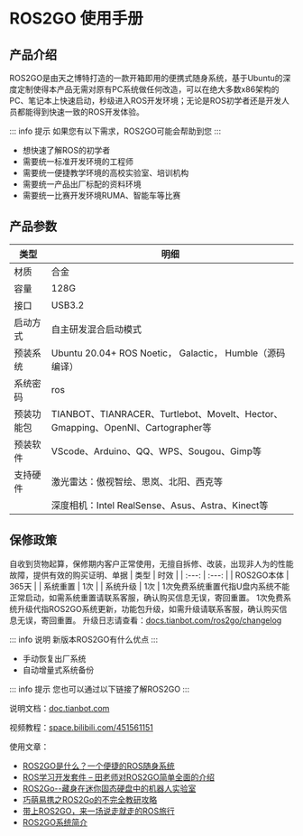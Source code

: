 # ROS2GO 使用手册

## 产品介绍
ROS2GO是由天之博特打造的一款开箱即用的便携式随身系统，基于Ubuntu的深度定制使得本产品无需对原有PC系统做任何改造，可以在绝大多数x86架构的PC、笔记本上快速启动，秒级进入ROS开发环境；无论是ROS初学者还是开发人员都能得到快速一致的ROS开发体验。

::: info 提示
如果您有以下需求，ROS2GO可能会帮助到您
:::

- 想快速了解ROS的初学者
- 需要统一标准开发环境的工程师
- 需要统一便捷教学环境的高校实验室、培训机构
- 需要统一产品出厂标配的资料环境
- 需要统一比赛开发环境RUMA、智能车等比赛

## 产品参数
| 类型 | 明细 |
| --- | --- |
| 材质 | 合金 |
| 容量 | 128G |
| 接口 | USB3.2 |
| 启动方式 | 自主研发混合启动模式 |
| 预装系统 | Ubuntu 20.04+ ROS Noetic， Galactic， Humble（源码编译） |
| 系统密码  |   ros |
| 预装功能包 | TIANBOT、TIANRACER、Turtlebot、Movelt、Hector、Gmapping、OpenNI、Cartographer等 |
| 预装软件 | VScode、Arduino、QQ、WPS、Sougou、Gimp等 |
| 支持硬件 | 激光雷达：傲视智绘、思岚、北阳、西克等 |
|  | 深度相机：Intel RealSense、Asus、Astra、Kinect等 |


## 保修政策
自收到货物起算，保修期内客户正常使用，无擅自拆修、改装，出现非人为的性能故障，提供有效的购买证明、单据
| 类型   |   时效  |
| :---: | :---: |
|  ROS2GO本体  |   365天  |
|  系统重置  |  1次  |
|  系统升级  |  1次  |
1次免费系统重置代指U盘内系统不能正常启动，如需系统重置请联系客服，确认购买信息无误，寄回重置。
1次免费系统升级代指ROS2GO系统更新，功能包升级，如需升级请联系客服，确认购买信息无误，寄回重置。
升级日志请查看：[docs.tianbot.com/ros2go/changelog](/ros2go/changelog)

::: info 说明
新版本ROS2GO有什么优点
:::

- 手动恢复出厂系统
- 自动增量式系统备份

::: info 提示
您也可以通过以下链接了解ROS2GO
:::

说明文档：[doc.tianbot.com](https://doc.tianbot.com)

视频教程：[space.bilibili.com/451561151](https://space.bilibili.com/451561151/channel/collectiondetail?sid=426454)

使用文章：
- [ROS2GO是什么？一个便捷的ROS随身系统](https://zhuanlan.zhihu.com/p/47984126)  
- [ROS学习开发套件 – 田老师对ROS2GO简单全面的介绍](https://www.tianbot.com/2018/11/11/81a4ef888b/)  
- [ROS2Go--藏身在迷你固态硬盘中的机器人实验室](https://blog.csdn.net/ZhangRelay/article/details/83096996)   
- [巧萌易携之ROS2Go的不完全教研攻略](https://blog.csdn.net/zhangrelay/article/details/83615341)   
- [带上ROS2GO，来一场说走就走的ROS旅行](http://www.guyuehome.com/2237)  
- [ROS2GO系统简介](http://www.corvin.cn/990.html)  
